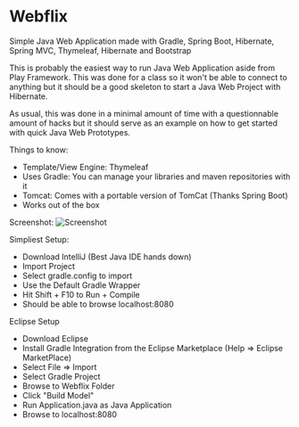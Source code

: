 Webflix
=======
Simple Java Web Application made with Gradle, Spring Boot, Hibernate, Spring MVC, Thymeleaf, Hibernate and Bootstrap

This is probably the easiest way to run Java Web Application aside from Play Framework. This was done for a class so it won't be able to connect to anything but it should be a good skeleton to start a Java Web Project with Hibernate.

As usual, this was done in a minimal amount of time with a questionnable amount of hacks but it should serve as an example on how to get started with quick Java Web Prototypes.

Things to know:
- Template/View Engine: Thymeleaf
- Uses Gradle: You can manage your libraries and maven repositories with it
- Tomcat: Comes with a portable version of TomCat (Thanks Spring Boot)
- Works out of the box

Screenshot:
![Screenshot](http://i.imgur.com/HPrB37q.png "Screenshot")


Simpliest Setup:

- Download IntelliJ (Best Java IDE hands down)
- Import Project
- Select gradle.config to import
- Use the Default Gradle Wrapper
- Hit Shift + F10 to Run + Compile
- Should be able to browse localhost:8080

Eclipse Setup

- Download Eclipse
- Install Gradle Integration from the Eclipse Marketplace (Help => Eclipse MarketPlace)
- Select File => Import
- Select Gradle Project
- Browse to Webflix Folder
- Click "Build Model"
- Run Application.java as Java Application
- Browse to localhost:8080
